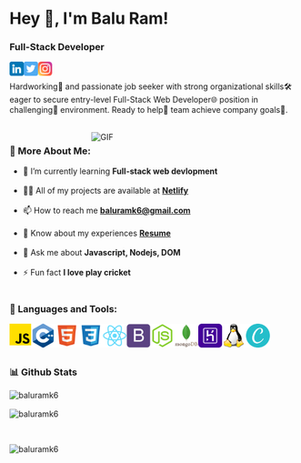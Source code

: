 # Hey 👋, I'm Balu Ram!
### Full-Stack Developer
<a href='https://www.linkedin.com/in/baluramk6/' target='_blank'><img align='left' alt="linkedin" src="./assets/icons/linkedin.png" height='25px' width='25px'/></a>
<a href='https://twitter.com/baluramk6' target='_blank'><img align='left' alt="twitter" src="./assets/icons/twitter.png" height='25px' width='25px'/></a>
<a href='https://www.instagram.com/baluramk6/' target='_blank'><img align='left' alt="instagram" src="./assets/icons/instagram.png" height='25px' width='25px'/></a>
<br/>
<br/>
Hardworking🚀 and passionate job seeker with strong organizational skills🛠️ eager to secure entry-level Full-Stack Web Developer🌐 position in challenging🧩 environment. Ready to help🤝 team achieve company goals🎯.

<br/>

<img align="right" alt="GIF" src="https://raw.githubusercontent.com/rahul-jha98/rahul-jha98/main/techstack.gif" width="360px"/>
  
### 🧐 More About Me:
- 🌱 I’m currently learning **Full-stack web devlopment** <br><br>
- 👨‍💻 All of my projects are available at [**Netlify**](https://app.netlify.com/teams/baluramk6/sites) <br><br>
- 📫 How to reach me **baluramk6@gmail.com** <br><br>
- 📄 Know about my experiences [**Resume**](https://drive.google.com/file/d/1RS9R7sH9iuJTU65IqngWxdcNcBdv4IDm/view?usp=sharing) <br><br>
- 💬 Ask me about **Javascript, Nodejs, DOM** <br><br>
- ⚡ Fun fact **I love play cricket** <br><br>


### 🔨 Languages and Tools:
<a href="" target="_blank"> <img align="left" src="./assets/icons/js.png" alt="javascript" height="38px" width="38px"/> </a>
<a href="" target="_blank"> <img align="left" src="./assets/icons/c++.png" alt="c++" height="42px" width="42px"/> </a>
<a href="" target="_blank"> <img align="left" src="./assets/icons/html5.png" alt="html" height="42px" width="42px"/> </a>
<a href="" target="_blank"> <img align="left" src="./assets/icons/css3.png" alt="css" height="42px" width="42px"/> </a>
<a href="" target="_blank"> <img align="left" src="./assets/icons/react.png" alt="react" height="42px" width="42px"/> </a>
<a href="" target="_blank"> <img align="left" src="./assets/icons/bootstrap.png" alt="bootstrap" height="42px" width="42px"/> </a>
<a href="" target="_blank"> <img align="left" src="./assets/icons/nodejs.png" alt="node" height="42px" width="42px"/> </a>
<a href="" target="_blank"> <img align="left" src="./assets/icons/mongodb.png" alt="mongodb" height="42px" width="42px"/> </a>
<a href="" target="_blank"> <img align="left" src="./assets/icons/heroku.png" alt="heroku" height="42px" width="42px"/> </a>
<a href="" target="_blank"> <img align="left" src="./assets/icons/linux.png" alt="linux" height="42px" width="42px"/> </a>
<a href="" target="_blank"> <img align="left" src="./assets/icons/canva.png" alt="canva" height="42px" width="42px"/> </a>
<br>
<br>
<br>
### 📊 Github Stats

<p><img align="left" src="https://github-readme-stats.vercel.app/api?username=baluramk6&show_icons=true&locale=en" alt="baluramk6" /></p>
<br>
<p><img align="center" src="https://github-readme-streak-stats.herokuapp.com/?user=baluramk6&" alt="baluramk6" /></p>
<br>
<p><img align="left" src="https://github-readme-stats.vercel.app/api/top-langs?username=baluramk6&show_icons=true&locale=en&layout=compact" alt="baluramk6" /></p>




<br>
<!-- ### 🛠️ My Projects
<a href="https://github.com/rahul-jha98/Artistify.ai" target="_blank"> <img alt="artistify" src="./projects/artistify.svg" height="68" align="left"> </a>
<a href="https://github.com/rahul-jha98/sheets-database" target="_blank"> <img alt="sheetsdatabase" src="./projects/sheetsdatabase.svg"  height="68" align="left"> </a>
<a href="https://github.com/rahul-jha98/README_icons" target="_blank"> <img alt="readmeicons" src="./projects/readmeicons.svg" height="68" align="left"> </a>
<a href="https://github.com/rahul-jha98/PasswordKeeper" target="_blank"> <img alt="passwordkeeper" src="./projects/passwordkeeper.svg" height="68" align="left"> </a> -->
